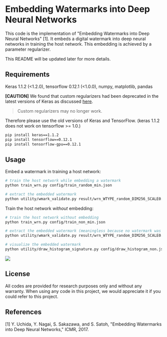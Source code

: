 Embedding Watermarks into Deep Neural Networks
====
This code is the implementation of "Embedding Watermarks into Deep Neural Networks" [1]. It embeds a digital watermark into deep neural networks in training the host network. This embedding is achieved by a parameter regularizer.

This README will be updated later for more details.

## Requirements
Keras 1.1.2 (<1.2.0), tensorflow 0.12.1 (<1.0.0), numpy, matplotlib, pandas

 **[CAUTION]**
We found that custom regularizers had been deprecated in the latest versions of Keras as discussed [here](https://github.com/fchollet/keras/pull/4703).

> Custom regularizers may no longer work.

Therefore please use the old versions of Keras and TensorFlow.
(keras 1.1.2 does not work on tensorflow >= 1.0.)

```sh
pip install keras==1.1.2
pip install tensorflow==0.12.1
pip install tensorflow-gpu==0.12.1
```



## Usage
Embed a watermark in training a host network:

```sh
# train the host network while embedding a watermark
python train_wrn.py config/train_random_min.json

# extract the embedded watermark
python utility/wmark_validate.py result/wrn_WTYPE_random_DIM256_SCALE0.01_N1K4B64EPOCH3_TBLK1.weight result/wrn_WTYPE_random_DIM256_SCALE0.01_N1K4B64EPOCH3_TBLK1_layer7_w.npy result/random
```

Train the host network *without* embedding:

```sh
# train the host network without embedding
python train_wrn.py config/train_non_min.json 

# extract the embedded watermark (meaningless because no watermark was embedded)
python utility/wmark_validate.py result/wrn_WTYPE_random_DIM256_SCALE0.01_N1K4B64EPOCH3_TBLK0.weight result/wrn_WTYPE_random_DIM256_SCALE0.01_N1K4B64EPOCH3_TBLK1_layer7_w.npy result/non

# visualize the embedded watermark
python utility/draw_histogram_signature.py config/draw_histogram_non.json hist_signature_non.png
```

![](images/hist_signature_non.png)

## License
All codes are provided for research purposes only and without any warranty.
When using any code in this project, we would appreciate it if you could refer to this project.


## References
[1] Y. Uchida, Y. Nagai, S. Sakazawa, and S. Satoh, "Embedding Watermarks into Deep Neural Networks," ICMR, 2017.
